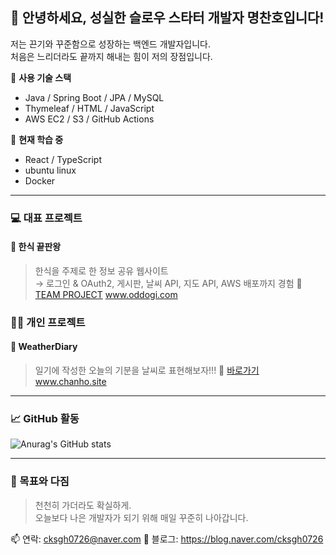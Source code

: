 ## 👋 안녕하세요, 성실한 슬로우 스타터 개발자 명찬호입니다!

저는 끈기와 꾸준함으로 성장하는 백엔드 개발자입니다.  
처음은 느리더라도 끝까지 해내는 힘이 저의 장점입니다.  

📌 **사용 기술 스택**  
- Java / Spring Boot / JPA / MySQL  
- Thymeleaf / HTML / JavaScript  
- AWS EC2 / S3 / GitHub Actions

🧐 **현재 학습 중**  
- React / TypeScript
- ubuntu linux
- Docker

---

### 💻 대표 프로젝트
#### 🥘 한식 끝판왕
> 한식을 주제로 한 정보 공유 웹사이트  
→ 로그인 & OAuth2, 게시판, 날씨 API, 지도 API, AWS 배포까지 경험
> 🔗 [TEAM PROJECT](https://github.com/ppoonqing/ONEEND_TEAMPROJECT)
> www.oddogi.com

### 👨‍💻 개인 프로젝트
#### 📔 WeatherDiary
> 일기에 작성한 오늘의 기분을 날씨로 표현해보자!!!
> 🔗 [바로가기](https://github.com/ppoonqing/Diary)
> www.chanho.site

---

### 📈 GitHub 활동
![Anurag's GitHub stats](https://github-readme-stats.vercel.app/api?username=ppoonqing&show_icons=true&theme=tokyonight)

---

### 🧭 목표와 다짐
> 천천히 가더라도 확실하게.  
> 오늘보다 나은 개발자가 되기 위해 매일 꾸준히 나아갑니다.

📫 연락: cksgh0726@naver.com
📝 블로그: https://blog.naver.com/cksgh0726
